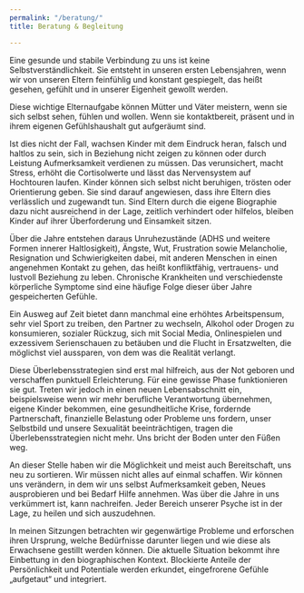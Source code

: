 ```yaml
---
permalink: "/beratung/"
title: Beratung & Begleitung

---
```

Eine gesunde und stabile Verbindung zu uns ist keine Selbstverständlichkeit. Sie entsteht in unseren ersten Lebensjahren, wenn wir von unseren Eltern feinfühlig und konstant gespiegelt, das heißt gesehen, gefühlt und in unserer Eigenheit gewollt werden.

Diese wichtige Elternaufgabe können Mütter und Väter meistern, wenn sie sich selbst sehen, fühlen und wollen. Wenn sie kontaktbereit, präsent und in ihrem eigenen Gefühlshaushalt gut aufgeräumt sind.

Ist dies nicht der Fall, wachsen Kinder mit dem Eindruck heran, falsch und haltlos zu sein, sich in Beziehung nicht zeigen zu können oder durch Leistung Aufmerksamkeit verdienen zu müssen. Das verunsichert, macht Stress, erhöht die Cortisolwerte und lässt das Nervensystem auf Hochtouren laufen. Kinder können sich selbst nicht beruhigen, trösten oder Orientierung geben. Sie sind darauf angewiesen, dass ihre Eltern dies verlässlich und zugewandt tun. Sind Eltern durch die eigene Biographie dazu nicht ausreichend in der Lage, zeitlich verhindert oder hilfelos, bleiben Kinder auf ihrer Überforderung und Einsamkeit sitzen.

Über die Jahre entstehen daraus Unruhezustände (ADHS und weitere Formen innerer Haltlosigkeit), Ängste, Wut, Frustration sowie Melancholie, Resignation und Schwierigkeiten dabei, mit anderen Menschen in einen angenehmen Kontakt zu gehen, das heißt konfliktfähig, vertrauens- und lustvoll Beziehung zu leben. Chronische Krankheiten und verschiedenste körperliche Symptome sind eine häufige Folge dieser über Jahre gespeicherten Gefühle.

Ein Ausweg auf Zeit bietet dann manchmal eine erhöhtes Arbeitspensum, sehr viel Sport zu treiben, den Partner zu wechseln, Alkohol oder Drogen zu konsumieren, sozialer Rückzug, sich mit Social Media, Onlinespielen und exzessivem Serienschauen zu betäuben und die Flucht in Ersatzwelten, die möglichst viel aussparen, von dem was die Realität verlangt.

Diese Überlebensstrategien sind erst mal hilfreich, aus der Not geboren und verschaffen punktuell Erleichterung. Für eine gewisse Phase funktionieren sie gut. Treten wir jedoch in einen neuen Lebensabschnitt ein, beispielsweise wenn wir mehr berufliche Verantwortung übernehmen, eigene Kinder bekommen, eine gesundheitliche Krise, fordernde Partnerschaft, finanzielle Belastung oder Probleme uns fordern, unser Selbstbild und unsere Sexualität beeinträchtigen, tragen die Überlebensstrategien nicht mehr. Uns bricht der Boden unter den Füßen weg.

An dieser Stelle haben wir die Möglichkeit und meist auch Bereitschaft, uns neu zu sortieren.
Wir müssen nicht alles auf einmal schaffen. Wir können uns verändern, in dem wir uns selbst Aufmerksamkeit geben, Neues ausprobieren und bei Bedarf Hilfe annehmen. Was über die Jahre in uns verkümmert ist, kann nachreifen. Jeder Bereich unserer Psyche ist in der Lage, zu heilen und sich auszudehnen.

In meinen Sitzungen betrachten wir gegenwärtige Probleme und erforschen ihren Ursprung, welche Bedürfnisse darunter liegen und wie diese als Erwachsene gestillt werden können. Die aktuelle Situation bekommt ihre Einbettung in den biographischen Kontext. Blockierte Anteile der Persönlichkeit und Potentiale werden erkundet, eingefrorene Gefühle „aufgetaut“ und integriert.